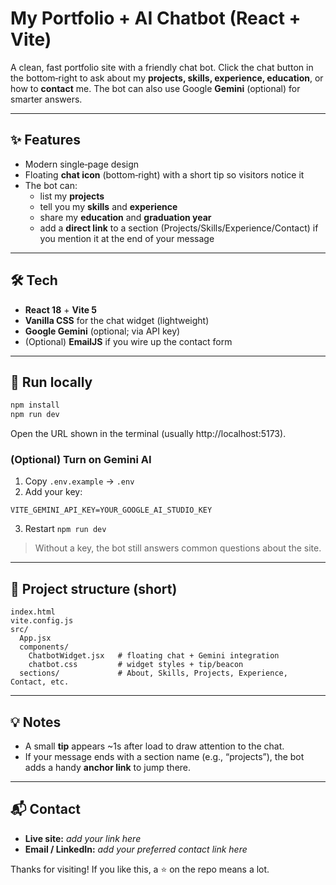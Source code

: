 # My Portfolio + AI Chatbot (React + Vite)

A clean, fast portfolio site with a friendly chat bot. Click the chat button in the bottom‑right to ask about my **projects, skills, experience, education**, or how to **contact** me. The bot can also use Google **Gemini** (optional) for smarter answers.

---

## ✨ Features

- Modern single‑page design
- Floating **chat icon** (bottom‑right) with a short tip so visitors notice it
- The bot can:
  - list my **projects**
  - tell you my **skills** and **experience**
  - share my **education** and **graduation year**
  - add a **direct link** to a section (Projects/Skills/Experience/Contact) if you mention it at the end of your message

---

## 🛠 Tech

- **React 18** + **Vite 5**
- **Vanilla CSS** for the chat widget (lightweight)
- **Google Gemini** (optional; via API key)
- (Optional) **EmailJS** if you wire up the contact form

---

## 🚀 Run locally

```bash
npm install
npm run dev
```
Open the URL shown in the terminal (usually http://localhost:5173).

### (Optional) Turn on Gemini AI
1) Copy `.env.example` → `.env`  
2) Add your key:
```
VITE_GEMINI_API_KEY=YOUR_GOOGLE_AI_STUDIO_KEY
```
3) Restart `npm run dev`

> Without a key, the bot still answers common questions about the site.

---

## 📁 Project structure (short)

```
index.html
vite.config.js
src/
  App.jsx
  components/
    ChatbotWidget.jsx   # floating chat + Gemini integration
    chatbot.css         # widget styles + tip/beacon
  sections/             # About, Skills, Projects, Experience, Contact, etc.
```

---

## 💡 Notes

- A small **tip** appears ~1s after load to draw attention to the chat.
- If your message ends with a section name (e.g., “projects”), the bot adds a handy **anchor link** to jump there.

---

## 📬 Contact

- **Live site:** _add your link here_  
- **Email / LinkedIn:** _add your preferred contact link here_

Thanks for visiting! If you like this, a ⭐ on the repo means a lot.
